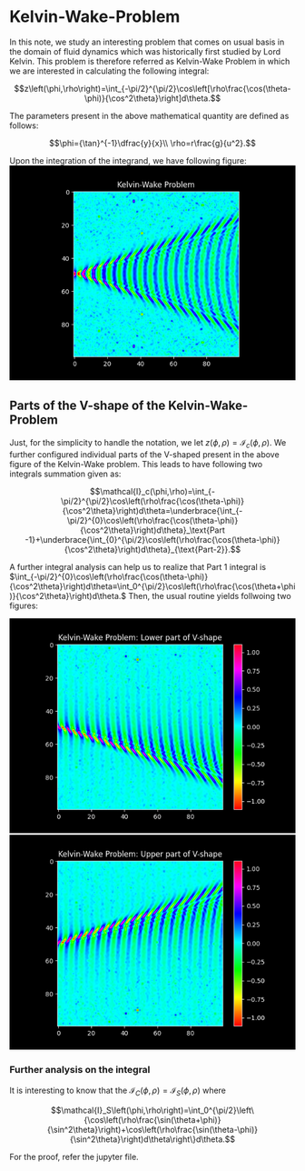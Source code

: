 # Kelvin-Wake-Problem
In this note, we study an interesting problem that comes on usual basis in the domain of fluid dynamics which was historically first studied by Lord Kelvin. This problem is therefore referred as Kelvin-Wake Problem in which we are interested in calculating the following integral:
```math
z\left(\phi,\rho\right)=\int_{-\pi/2}^{\pi/2}\cos\left[\rho\frac{\cos(\theta-\phi)}{\cos^2\theta}\right]d\theta.
```
The parameters present in the above mathematical quantity are defined as follows:
```math
\phi={\tan}^{-1}\dfrac{y}{x}\\
\rho=r\frac{g}{u^2}.
```
Upon the integration of the integrand, we have following figure:
![The Kelvin-Wake Problem](https://github.com/himanshuvnm/Kelvin-Wake-Problem/blob/main/kelvin-wake.png "The Kelvin-Wake Problem")
## Parts of the V-shape of the Kelvin-Wake-Problem
Just, for the simplicity to handle the notation, we let $z\left(\phi,\rho\right)=\mathcal{I}_c(\phi,\rho)$.  We further configured individual parts of the V-shaped present in the above figure of the Kelvin-Wake problem. This leads to have following two integrals summation given as:
```math
\mathcal{I}_c(\phi,\rho)=\int_{-\pi/2}^{\pi/2}\cos\left(\rho\frac{\cos(\theta-\phi)}{\cos^2\theta}\right)d\theta=\underbrace{\int_{-\pi/2}^{0}\cos\left(\rho\frac{\cos(\theta-\phi)}{\cos^2\theta}\right)d\theta}_\text{Part -1}+\underbrace{\int_{0}^{\pi/2}\cos\left(\rho\frac{\cos(\theta-\phi)}{\cos^2\theta}\right)d\theta}_{\text{Part-2}}.
```
A further integral analysis can help us to realize that Part 1 integral is $\int_{-\pi/2}^{0}\cos\left(\rho\frac{\cos(\theta-\phi)}{\cos^2\theta}\right)d\theta≡\int_0^{\pi/2}\cos\left(\rho\frac{\cos(\theta+\phi)}{\cos^2\theta}\right)d\theta.$ Then, the usual routine yields follwoing two figures:

![The Kelvin-Wake Problem: Lower part of V-shape](https://github.com/himanshuvnm/Kelvin-Wake-Problem/blob/main/kelvin-wake%20lower-part.png "The Kelvin-Wake Problem")
![The Kelvin-Wake Problem: Lower part of V-shape](https://github.com/himanshuvnm/Kelvin-Wake-Problem/blob/main/kelvin-wake%20upper-part.png "The Kelvin-Wake Problem")
### Further analysis on the integral
It is interesting to know that the $\mathcal{I}_C\left(\phi,\rho\right)=\mathcal{I}_S\left(\phi,\rho\right)$ where 
```math
\mathcal{I}_S\left(\phi,\rho\right)=\int_0^{\pi/2}\left\{\cos\left(\rho\frac{\sin(\theta+\phi)}{\sin^2\theta}\right)+\cos\left(\rho\frac{\sin(\theta-\phi)}{\sin^2\theta}\right)d\theta\right\}d\theta.
```
For the proof, refer the jupyter file.
